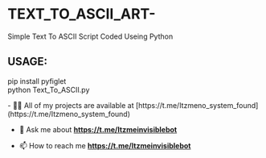 # TEXT_TO_ASCII_ART-
Simple Text To ASCII Script Coded Useing Python 



<h2>USAGE:</h2>
  pip install pyfiglet <br>
  python Text_To_ASCII.py <br>
  
  
  
<p>
  - 👨‍💻 All of my projects are available at [https://t.me/Itzmeno_system_found](https://t.me/Itzmeno_system_found)

- 💬 Ask me about **https://t.me/Itzmeinvisiblebot**

- 📫 How to reach me **https://t.me/Itzmeinvisiblebot**


<p align="left">
</p>
